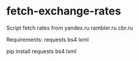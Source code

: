 # fetch-exchange-rates
Script fetch rates from yandex.ru rambler.ru cbr.ru

Requirements:
requests
bs4
lxml

pip install requests bs4 lxml
